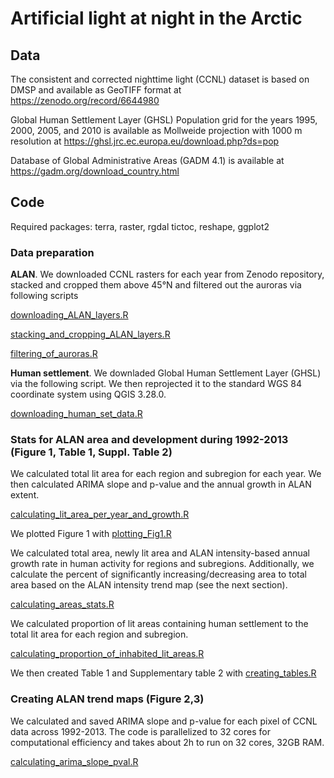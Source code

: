 # Artificial light at night in the Arctic

## Data

The consistent and corrected nighttime light (CCNL) dataset is based on DMSP and available as GeoTIFF format at 
https://zenodo.org/record/6644980

Global Human Settlement Layer (GHSL) Population grid for the years 1995, 2000, 2005, and 2010 is available as Mollweide projection with 1000 m resolution at 
https://ghsl.jrc.ec.europa.eu/download.php?ds=pop 

Database of Global Administrative Areas (GADM 4.1) is available at 
https://gadm.org/download_country.html

## Code

Required packages: terra, raster, rgdal tictoc, reshape, ggplot2

### Data preparation

**ALAN**. We downloaded CCNL rasters for each year from Zenodo repository, stacked and cropped them above 45°N and filtered out the auroras via following scripts

[downloading_ALAN_layers.R](https://github.com/PlekhanovaElena/ALAN_Arctic/blob/main/downloading_ALAN_layers.R)

[stacking_and_cropping_ALAN_layers.R](https://github.com/PlekhanovaElena/ALAN_Arctic/blob/main/stacking_and_cropping_ALAN_layers.R)

[filtering_of_auroras.R](https://github.com/PlekhanovaElena/ALAN_Arctic/blob/main/filtering_of_auroras.R)


**Human settlement**. We downladed Global Human Settlement Layer (GHSL) via the following script. We then reprojected it to the standard WGS 84 coordinate system using QGIS 3.28.0.

[downloading_human_set_data.R](https://github.com/PlekhanovaElena/ALAN_Arctic/blob/main/downloading_human_set_data.R)

### Stats for ALAN area and development during 1992-2013 (Figure 1, Table 1, Suppl. Table 2)

We calculated total lit area for each region and subregion for each year. We then calculated ARIMA slope and p-value and the annual growth in ALAN extent.

[calculating_lit_area_per_year_and_growth.R](https://github.com/PlekhanovaElena/ALAN_Arctic/blob/main/calculating_lit_area_per_year_and_growth.R)

We plotted Figure 1 with [plotting_Fig1.R](https://github.com/PlekhanovaElena/ALAN_Arctic/blob/main/plotting_Fig1.R)

We calculated total area, newly lit area and ALAN intensity-based annual growth rate in human activity for regions and subregions. Additionally, we calculate the percent of significantly increasing/decreasing area to total area based on the ALAN intensity trend map (see the next section).

[calculating_areas_stats.R](https://github.com/PlekhanovaElena/ALAN_Arctic/blob/main/calculating_areas_stats.R)

We calculated proportion of lit areas containing human settlement to the total lit area for each region and subregion.

[calculating_proportion_of_inhabited_lit_areas.R](https://github.com/PlekhanovaElena/ALAN_Arctic/blob/main/calculating_proportion_of_inhabited_lit_areas.R)

We then created Table 1 and Supplementary table 2 with [creating_tables.R](https://github.com/PlekhanovaElena/ALAN_Arctic/blob/main/creating_tables.R)



### Creating ALAN trend maps (Figure 2,3)

We calculated and saved ARIMA slope and p-value for each pixel of CCNL data across 1992-2013. The code is parallelized to 32 cores for computational efficiency and takes about 2h to run on 32 cores, 32GB RAM. 

[calculating_arima_slope_pval.R](https://github.com/PlekhanovaElena/ALAN_Arctic/blob/main/calculating_arima_slope_pval.R)



